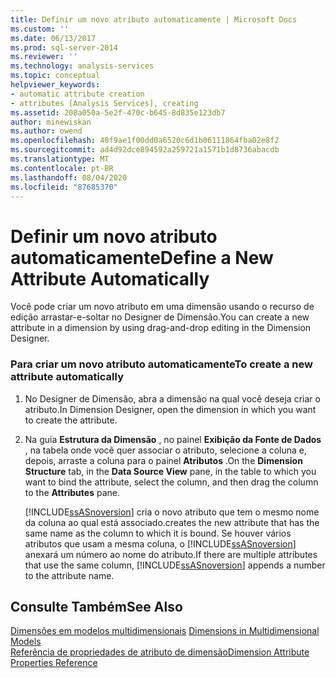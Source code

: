 ```yaml
---
title: Definir um novo atributo automaticamente | Microsoft Docs
ms.custom: ''
ms.date: 06/13/2017
ms.prod: sql-server-2014
ms.reviewer: ''
ms.technology: analysis-services
ms.topic: conceptual
helpviewer_keywords:
- automatic attribute creation
- attributes [Analysis Services], creating
ms.assetid: 208a050a-5e2f-470c-b645-8d835e123db7
author: minewiskan
ms.author: owend
ms.openlocfilehash: 40f9ae1f00dd0a6520c6d1b06111864fba02e8f2
ms.sourcegitcommit: ad4d92dce894592a259721a1571b1d8736abacdb
ms.translationtype: MT
ms.contentlocale: pt-BR
ms.lasthandoff: 08/04/2020
ms.locfileid: "87685370"
---
```

# <a name="define-a-new-attribute-automatically"></a><span data-ttu-id="6bcc3-102">Definir um novo atributo automaticamente</span><span class="sxs-lookup"><span data-stu-id="6bcc3-102">Define a New Attribute Automatically</span></span>
  <span data-ttu-id="6bcc3-103">Você pode criar um novo atributo em uma dimensão usando o recurso de edição arrastar-e-soltar no Designer de Dimensão.</span><span class="sxs-lookup"><span data-stu-id="6bcc3-103">You can create a new attribute in a dimension by using drag-and-drop editing in the Dimension Designer.</span></span>  
  
### <a name="to-create-a-new-attribute-automatically"></a><span data-ttu-id="6bcc3-104">Para criar um novo atributo automaticamente</span><span class="sxs-lookup"><span data-stu-id="6bcc3-104">To create a new attribute automatically</span></span>  
  
1.  <span data-ttu-id="6bcc3-105">No Designer de Dimensão, abra a dimensão na qual você deseja criar o atributo.</span><span class="sxs-lookup"><span data-stu-id="6bcc3-105">In Dimension Designer, open the dimension in which you want to create the attribute.</span></span>  
  
2.  <span data-ttu-id="6bcc3-106">Na guia **Estrutura da Dimensão** , no painel **Exibição da Fonte de Dados** , na tabela onde você quer associar o atributo, selecione a coluna e, depois, arraste a coluna para o painel **Atributos** .</span><span class="sxs-lookup"><span data-stu-id="6bcc3-106">On the **Dimension Structure** tab, in the **Data Source View** pane, in the table to which you want to bind the attribute, select the column, and then drag the column to the **Attributes** pane.</span></span>  
  
     [!INCLUDE[ssASnoversion](../../includes/ssasnoversion-md.md)] <span data-ttu-id="6bcc3-107">cria o novo atributo que tem o mesmo nome da coluna ao qual está associado.</span><span class="sxs-lookup"><span data-stu-id="6bcc3-107">creates the new attribute that has the same name as the column to which it is bound.</span></span> <span data-ttu-id="6bcc3-108">Se houver vários atributos que usam a mesma coluna, o [!INCLUDE[ssASnoversion](../../includes/ssasnoversion-md.md)] anexará um número ao nome do atributo.</span><span class="sxs-lookup"><span data-stu-id="6bcc3-108">If there are multiple attributes that use the same column, [!INCLUDE[ssASnoversion](../../includes/ssasnoversion-md.md)] appends a number to the attribute name.</span></span>  
  
## <a name="see-also"></a><span data-ttu-id="6bcc3-109">Consulte Também</span><span class="sxs-lookup"><span data-stu-id="6bcc3-109">See Also</span></span>  
 <span data-ttu-id="6bcc3-110">[Dimensões em modelos multidimensionais](dimensions-in-multidimensional-models.md) </span><span class="sxs-lookup"><span data-stu-id="6bcc3-110">[Dimensions in Multidimensional Models](dimensions-in-multidimensional-models.md) </span></span>  
 [<span data-ttu-id="6bcc3-111">Referência de propriedades de atributo de dimensão</span><span class="sxs-lookup"><span data-stu-id="6bcc3-111">Dimension Attribute Properties Reference</span></span>](dimension-attribute-properties-reference.md)  
  
  
